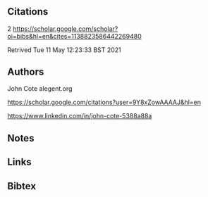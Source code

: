 # 
## Citations
2
https://scholar.google.com/scholar?oi=bibs&hl=en&cites=1138823586442269480

Retrived Tue 11 May 12:23:33 BST 2021

## Authors 
John Cote
alegent.org

https://scholar.google.com/citations?user=9Y8xZowAAAAJ&hl=en

https://www.linkedin.com/in/john-cote-5388a88a

## Notes

## Links 

## Bibtex 


